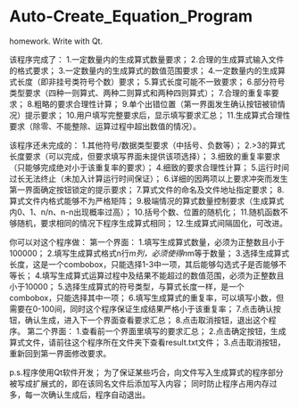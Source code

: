 # Auto-Create_Equation_Program
homework. Write with Qt.

该程序完成了：
 1.一定数量内的生成算式数量要求；
 2.合理的生成算式输入文件的格式要求；
 3.一定数量内的生成算式的数值范围要求；
 4.一定数量内的生成算式长度（即非挂号类符号个数）要求；
 5.算式长度可能不一致要求；
 6.部分符号类型要求（四种一则算式、两种二则算式和两种四则算式）；
 7.合理的重复率要求；
 8.粗略的要求合理性计算；
 9.单个出错位置（第一界面发生确认按钮被锁情况）提示要求；
10.用户填写完整要求后，显示填写要求汇总；
11.生成算式合理性要求（除零、不能整除、运算过程中超出数值的情况）。

该程序还未完成的：
 1.其他符号/数据类型要求（中括号、负数等）；
 2.>3的算式长度要求（可以完成，但要求填写界面未提供该项选择）；
 3.细致的重复率要求（只能够完成绝对小于该重复率的要求）；
 4.细致的要求合理性计算；
 5.运行时间过长无法终止（未加入计算运行时间保证）；
 6.详细的因两项以上要求冲突而发生第一界面确定按钮锁定的提示要求；
 7.算式文件的命名及文件地址指定要求；
 8.算式文件内格式能够不为严格矩阵；
 9.极端情况的算式数量控制要求（生成算式内0、1、n/n、n-n出现概率过高）；
10.括号个数、位置的随机化；
11.随机函数不够随机，要求相同的情况下程序生成算式相同；
12.生成算式间隔固化，可改进。

你可以对这个程序做：
第一个界面：
1.填写生成算式数量，必须为正整数且小于100000；
2.填写生成算式格式n行*m列，必须使得n*m等于数量；
3.选择生成算式长度，这是一个combobox，只能选择1-3中一项，其后能够勾选式子是否能够不等长；
4.填写生成算式运算过程中及结果不能超过的数值范围，必须为正整数且小于10000；
5.选择生成算式的符号类型，与算式长度一样，是一个combobox，只能选择其中一项；
6.填写生成算式的重复率，可以填写小数，但需要在0-100间，同时这个程序保证生成结果严格小于该重复率；
7.点击确认按钮，确认生成，进入下一个界面查看要求汇总；
8.点击取消按钮，退出这个程序。
第二个界面：
1.查看前一个界面里填写的要求汇总；
2.点击确定按钮，生成算式文件，请前往这个程序所在文件夹下查看result.txt文件；
3.点击取消按钮，重新回到第一界面修改要求。

p.s.程序使用Qt软件开发；
为了保证某些巧合，向文件写入生成算式的程序部分被写成扩展式的，即在该同名文件后添加写入内容；
同时防止程序占用内存过多，每一次确认生成后，程序自动退出。
